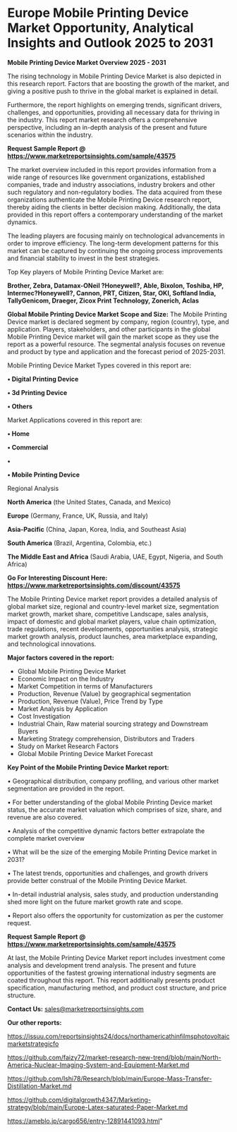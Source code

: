 # Europe Mobile Printing Device Market Opportunity, Analytical Insights and Outlook 2025 to 2031

<Strong> Mobile Printing Device Market Overview 2025 - 2031</strong>

The rising technology in Mobile Printing Device Market is also depicted in this research report. Factors that are boosting the growth of the market, and giving a positive push to thrive in the global market is explained in detail.

Furthermore, the report highlights on emerging trends, significant drivers, challenges, and opportunities, providing all necessary data for thriving in the industry. This report market research offers a comprehensive perspective, including an in-depth analysis of the present and future scenarios within the industry.

<strong>Request Sample Report @ <a href=https://www.marketreportsinsights.com/sample/43575>https://www.marketreportsinsights.com/sample/43575</a></strong>

The market overview included in this report provides information from a wide range of resources like government organizations, established companies, trade and industry associations, industry brokers and other such regulatory and non-regulatory bodies. The data acquired from these organizations authenticate the Mobile Printing Device research report, thereby aiding the clients in better decision making. Additionally, the data provided in this report offers a contemporary understanding of the market dynamics.

The leading players are focusing mainly on technological advancements in order to improve efficiency. The long-term development patterns for this market can be captured by continuing the ongoing process improvements and financial stability to invest in the best strategies.

Top Key players of Mobile Printing Device Market are:

<strong>Brother, Zebra, Datamax-ONeil ?Honeywell?, Able, Bixolon, Toshiba, HP, Intermec?Honeywell?, Cannon, PRT, Citizen, Star, OKI, Softland India, TallyGenicom, Draeger, Zicox Print Technology, Zonerich, Aclas</strong>

<strong><b>Global Mobile Printing Device Market Scope and Size:</b></strong>
The Mobile Printing Device market is declared segment by company, region (country), type, and application. Players, stakeholders, and other participants in the global Mobile Printing Device market will gain the market scope as they use the report as a powerful resource. The segmental analysis focuses on revenue and product by type and application and the forecast period of 2025-2031.

Mobile Printing Device Market Types covered in this report are:

<strong>•  Digital Printing Device

•  3d Printing Device

•  Others</strong>

Market Applications covered in this report are:

<strong>•  Home

•  Commercial

•  

•  Mobile Printing Device</strong> 

Regional Analysis

<strong>North America</strong> (the United States, Canada, and Mexico)

<strong>Europe</strong> (Germany, France, UK, Russia, and Italy)

<strong>Asia-Pacific</strong> (China, Japan, Korea, India, and Southeast Asia)

<strong>South America</strong> (Brazil, Argentina, Colombia, etc.)

<strong>The Middle East and Africa</strong> (Saudi Arabia, UAE, Egypt, Nigeria, and South Africa)

<strong>Go For Interesting Discount Here: <a href=https://www.marketreportsinsights.com/discount/43575>https://www.marketreportsinsights.com/discount/43575</a></strong>

The Mobile Printing Device market report provides a detailed analysis of global market size, regional and country-level market size, segmentation market growth, market share, competitive Landscape, sales analysis, impact of domestic and global market players, value chain optimization, trade regulations, recent developments, opportunities analysis, strategic market growth analysis, product launches, area marketplace expanding, and technological innovations.

<strong><b>Major factors covered in the report:</b></strong>
<ul>
  <li>Global Mobile Printing Device Market </li>
  <li>Economic Impact on the Industry</li>
  <li>Market Competition in terms of Manufacturers</li>
  <li>Production, Revenue (Value) by geographical segmentation</li>
  <li>Production, Revenue (Value), Price Trend by Type</li>
  <li>Market Analysis by Application</li>
  <li>Cost Investigation</li>
  <li>Industrial Chain, Raw material sourcing strategy and Downstream Buyers</li>
  <li>Marketing Strategy comprehension, Distributors and Traders</li>
  <li>Study on Market Research Factors</li>
  <li>Global Mobile Printing Device Market Forecast</li>
</ul>

<strong><b>Key Point of the Mobile Printing Device Market report:</b></strong>

• Geographical distribution, company profiling, and various other market segmentation are provided in the report.

• For better understanding of the global Mobile Printing Device market status, the accurate market valuation which comprises of size, share, and revenue are also covered.

• Analysis of the competitive dynamic factors better extrapolate the complete market overview

• What will be the size of the emerging Mobile Printing Device market in 2031?

• The latest trends, opportunities and challenges, and growth drivers provide better construal of the Mobile Printing Device Market.

• In-detail industrial analysis, sales study, and production understanding shed more light on the future market growth rate and scope.

• Report also offers the opportunity for customization as per the customer request.

<strong>Request Sample Report @ <a href=https://www.marketreportsinsights.com/sample/43575>https://www.marketreportsinsights.com/sample/43575</a></strong>

At last, the Mobile Printing Device Market report includes investment come analysis and development trend analysis. The present and future opportunities of the fastest growing international industry segments are coated throughout this report. This report additionally presents product specification, manufacturing method, and product cost structure, and price structure.

<strong>Contact Us:</strong>
sales@marketreportsinsights.com

<strong>Our other reports:</strong>

<a href=https://issuu.com/reportsinsights24/docs/northamericathinfilmsphotovoltaicmarketstrategicfo>https://issuu.com/reportsinsights24/docs/northamericathinfilmsphotovoltaicmarketstrategicfo</a>

<a href=https://github.com/faizy72/market-research-new-trend/blob/main/North-America-Nuclear-Imaging-System-and-Equipment-Market.md>https://github.com/faizy72/market-research-new-trend/blob/main/North-America-Nuclear-Imaging-System-and-Equipment-Market.md</a>

<a href=https://github.com/Ishi78/Research/blob/main/Europe-Mass-Transfer-Distillation-Market.md>https://github.com/Ishi78/Research/blob/main/Europe-Mass-Transfer-Distillation-Market.md</a>

<a href=https://github.com/digitalgrowth4347/Marketing-strategy/blob/main/Europe-Latex-saturated-Paper-Market.md>https://github.com/digitalgrowth4347/Marketing-strategy/blob/main/Europe-Latex-saturated-Paper-Market.md</a>

<a href=https://ameblo.jp/cargo656/entry-12891441093.html>https://ameblo.jp/cargo656/entry-12891441093.html</a>"
